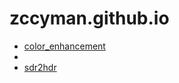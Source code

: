 # zccyman.github.io

- [color_enhancement](https://github.com/zccyman/zccyman.github.io/wiki/color_enhancement)
- 
- [sdr2hdr](https://github.com/zccyman/zccyman.github.io/wiki/sdr2hdr)


